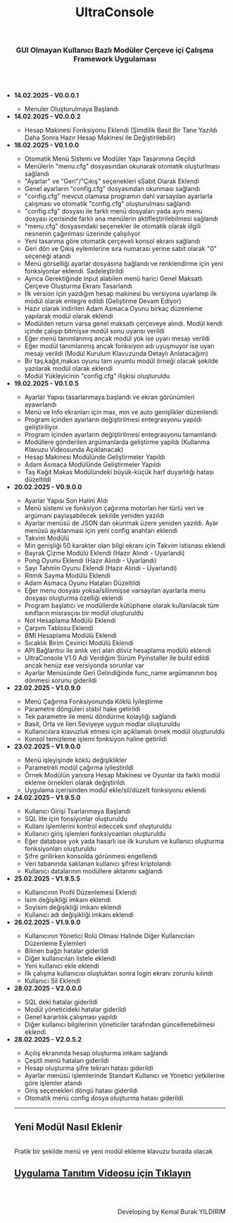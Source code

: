 <div align="center" id="title">
    <h1>UltraConsole</h1>
    <br>
    <h3>GUI Olmayan Kullanıcı Bazlı Modüler Çerçeve içi Çalışma Framework Uygulaması</h2>
</div>
<br>
<br>
<div align="left" id="workflow">
    <ul>
        <li><b>14.02.2025 - V0.0.0.1</b></li>
        <ul>
            <li>Menuler Oluşturulmaya Başlandı</li>
        </ul>
        <li><b>14.02.2025 - V0.0.0.2</b></li>
        <ul>
            <li>Hesap Makinesi Fonksiyonu Eklendi (Şimdilik Basit Bir Tane Yazıldı Daha Sonra Hazır Hesap Makinesi ile Değiştirilebilir)</li>
        </ul>
        <li><b>18.02.2025 - V0.1.0.0</b></li>
        <ul>
            <li>Otomatik Menü Sistemi ve Modüler Yapı Tasarımına Geçildi</li>
            <li>Menülerin "menu.cfg" dosyasından okunarak otomatik oluşturlması sağlandı</li>
            <li>"Ayarlar" ve "Geri"/"Çıkış" seçenekleri sSabit Olarak Eklendi</li>
            <li>Genel ayarların "config.cfg" dosyasından okunması sağlandı</li>
            <li>"config.cfg" mevcut olamasa programın dahi varsayılan ayarlarla çalışması ve otomatik "config.cfg" oluşturulması sağlandı</li>
            <li>"config.cfg" dosyası ile farklı menü dosyaları yada aynı menu dosyası içerisinde farklı ana menülerin aktifleştirilebilmesi sağlandı</li>
            <li>"menu.cfg" dosyasındaki seçenekler ile otomatik olarak iilgili nesnenin çağırılması üzerinde çalışılıyor</li>
            <li>Yeni tasarıma göre otomatik çerçeveli konsol ekranı sağlandı</li>
            <li>Geri dön ve Çıkış eylemlerine sıra numarası yerine sabit olarak "0" seçeneği atandı</li>
            <li>Menü görselliği ayarlar dosyasına bağlandı ve renklendirme için yeni fonksiyonlar eklendi. Sadeleştirildi</li>
            <li>Ayrıca Gerektiğinde input alabilen menü harici Genel Maksatlı Çerçeve Oluşturma Ekranı Tasarlandı</li>
            <li>İlk version için yazdığım hesap makinesi bu versiyona uyarlanıp ilk modül olarak entegre edildi (Geliştirme Devam Ediyor)</li>
            <li>Hazır olarak indirilen Adam Asmaca Oyunu birkaç düzenleme yapılarak modül olarak eklendi</li>
            <li>Modülden return varsa genel maksatlı çerçeveye alındı. Modül kendi içinde çalışıp bitmişse modül sonu uyarısı verildi</li>
            <li>Eğer menü tanımlanmış ancak modül yok ise uyarı mesajı verildi</li>
            <li>Eğer modül tanımlanmış ancak fonksiyon adı uyuşmuyor ise uyarı mesajı verildi (Modül Kurulum Klavuzunda Detaylı Anlatacağım)</li>
            <li>Bir taş,kağıt,makas oyunu tam uyumlu modül örneği olacak şekilde yazılarak modül olarak eklendi</li>
            <li>Modül Yükleyicinin "config.cfg" ilişkisi oluşturuldu</li>
        </ul>
        <li><b>19.02.2025 - V0.1.0.5</b></li>
        <ul>
            <li>Ayarlar Yapısı tasarlanmaya başlandı ve ekran görünümleri ayawrlandı</li>
            <li>Menü ve Info ekranları için max, min ve auto genişlikler düzenlendi</li>
            <li>Program içinden ayarların değiştirilmesi entegrasyonu yapıldı geliştiriliyor.</li>
            <li>Program içinden ayarların değiştirilmesi entegrasyonu tamamlandı</li>
            <li>Modüllere gönderilen argümanlarda geliştirme yapıldı (Kullanma Klavuzu Videosunda Açıklanacak)</li>
            <li>Hesap Makinesi Modülünde Geliştirmeler Yapıldı</li>
            <li>Adam Asmaca Modülünde Geliştirmeler Yapıldı</li>
            <li>Taş Kağıt Makas Modülündeki büyük-küçük harf duyarlılığı hatası düzeltildi</li>
        </ul>
        <li><b>20.02.2025 - V0.9.0.0</b></li>
        <ul>
            <li>Ayarlar Yapısı Son Halini Aldı</li>
            <li>Menü sistemi ve fonksiyon çağırıma motorları her türlü veri ve argümanı paylaşabilecek şekilde yeniden yazıldı</li>
            <li>Ayarlar menüsü de JSON dan okunmak üzere yeniden yazıldı. Ayar menüsü ayıklanması için yeni config anahtarı eklendi</li>
            <li>Takvim Modülü</li>
            <li>Min genişliği 50 karakter olan bilgi ekranı için Takvim istisnası eklendi</li>
            <li>Bayrak Çizme Modülü Eklendi (Hazır Alındı - Uyarlandı)</li>
            <li>Pong Oyunu Eklendi (Hazır Alındı - Uyarlandı)</li>
            <li>Sayı Tahmin Oyunu Eklendi (Hazır Alındı - Uyarlandı)</li>
            <li>Ritmik Sayma Modülü Eklendi</li>
            <li>Adam Asmaca Oyunu Hataları Düzeltildi</li>
            <li>Eğer menu dosyası yoksa/silinmişse varsayılan ayarlarla menu dosyası oluşturma özelliği eklendi</li>
            <li>Program başlatıcı ve modüllerde kütüphane olarak kullanılacak tüm sınıfların misrasçısı bir modül oluşturuldu</li>
            <li>Not Hesaplama Modülü Eklendi</li>
            <li>Çarpım Tablosu Eklendi</li>
            <li>BMI Hesaplama Modülü Eklendi</li>
            <li>Sıcaklık Birim Çevirici Modülü Eklendi</li>
            <li>API Bağlantısı ile anlık veri alan döviz hesaplama modülü eklendi</li>
            <li>UltraConsole V1.0 Adı Verdiğim Sürüm Pyinstaller ile build edildi ancak henüz exe versiyonda sorunlar var</li>
            <li>Ayarlar Menüsünde Geri Gelindiğinde func_name argümanının boş dönmesi sorunu giderildi</li>
        </ul>
        <li><b>22.02.2025 - V1.0.9.0</b></li>
        <ul>
            <li>Menü Çağırma Fonksiyonunda Köklü İyileştirme</li>
            <li>Parametre döngüleri stabil hake getirildi</li>
            <li>Tek parametre ile menü döndürme kolaylığı sağlandı</li>
            <li>Basit, Orta ve İleri Seviyeye uygun modlar oluşturuldu</li>
            <li>Kullanıcılara klavuzluk etmesi için açıklamalı örnek modül oluşturuldu</li>
            <li>Konsol temizleme işlemi fonksiyon haline getirildi</li>
        </ul>
        <li><b>23.02.2025 - V1.9.0.0</b></li>
        <ul>
            <li>Menü işleyişinde köklü değişiklikler</li>
            <li>Parametreli modül çağırma iyileştirildi</li>
            <li>Örnek Modülün yanısıra Hesap Makinesi ve Oyunlar da farklı modül ekleme örnekleri olarak değiştirildi</li>
            <li>Uygulama içerisinden modül ekle/sil/düzelt fonksiyonu eklendi</li>
        </ul>
        <li><b>24.02.2025 - V1.9.5.0</b></li>
        <ul>
            <li>Kullanıcı Girişi Tsarlanmaya Başlandı</li>
            <li>SQL lite için fonsiyonlar oluşturuldu</li>
            <li>Kullanı işlemlerini kontrol edeccek sınıf oluşturuldu</li>
            <li>Kullanıcı giriş işlemleri fonksiyoanları oluşturuldu</li>
            <li>Eğer database yok yada hasarlı ise ilk kurulum ve kullanıcı oluşturma fonksiyonları oluşturuldu</li>
            <li>Şifre girilirken konsolda görünmesi engellendi</li>
            <li>Veri tabanında saklanan kullanıcı şifresi kriptolandı</li>
            <li>Kullanıcı datalarının modüllere aktarımı sağlandı</li>
        </ul>
        <li><b>25.02.2025 - V1.9.5.5</b></li>
        <ul>
            <li>Kullanıcının Profil Düzenlemesi Eklendi</li>
            <li>İsim değişikliği imkanı eklendi</li>
            <li>Soyisim değişikliği imkanı eklendi</li>
            <li>Kullanıcı adı değişikliği imkanı eklendi</li>
        </ul>
        <li><b>26.02.2025 - V1.9.9.0</b></li>
        <ul>
            <li>Kullanıcının Yönetici Rolü Olması Halinde Diğer Kullanıcıları Düzenleme Eylemleri</li>
            <li>Bilinen bağzı hatalar giderildi</li>
            <li>Diğer kullanıcıları listele eklendi</li>
            <li>Yeni kullanıcı ekle eklendi</li>
            <li>İlk çalışma kullanıcısı oluştuktan sonra login ekranı zorunlu kılındı</li>
            <li>Kullanıcı Sil Eklendi</li>
        </ul>
        <li><b>28.02.2025 - V2.0.0.0</b></li>
        <ul>
            <li>SQL deki hatalar giderildi</li>
            <li>Modül yöneticideki hatalar giderildi</li>
            <li>Genel kararlılık çalışması yapıldı</li>
            <li>Diğer kullanıcı bilgilerinin yöneticiler tarafından güncellenebilmesi eklendi</li>
        </ul>
        <li><b>28.02.2025 - <version id="version">V2.0.5.2</version></b></li>
        <ul>
            <li>Açılış ekranında hesap oluşturma imkanı sağlandı</li>
            <li>Çeşitli menü hataları giderildi</li>
            <li>Hesap oluşturma şifre tekrarı hatası giderildi</li>
            <li>Ayarlar menüsü işlemlerinde Standart Kullanıcı ve Yönetici yetkilerine göre işlemler atandı</li>
            <li>Giriş seçenekleri döngü hatası giderildi</li>
            <li>Otomatik menü config dosya oluşturma hatası giderildi</li>
    </ul>

<hr>
<h2>Yeni Modül Nasıl Eklenir</h2>
<br>
Pratik bir şekilde menü ve yeni modül ekleme klavuzu burada olacak
<br>
<h2><a href="http://hizmetimiz.com/files/github/ultraconsole">Uygulama Tanıtım Videosu için Tıklayın</a></h2>
</div>
<br>
<br>
<p align="right">Developing by Kemal Burak YILDIRIM</p>
